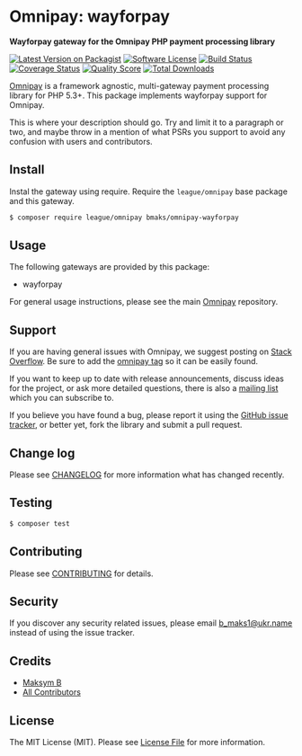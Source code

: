 # Omnipay: wayforpay

**Wayforpay gateway for the Omnipay PHP payment processing library**

[![Latest Version on Packagist](https://img.shields.io/packagist/v/:vendor/omnipay-wayforpay.svg?style=flat-square)](https://packagist.org/packages/:vendor/omnipay-wayforpay)
[![Software License](https://img.shields.io/badge/license-MIT-brightgreen.svg?style=flat-square)](LICENSE.md)
[![Build Status](https://img.shields.io/travis/:vendor/omnipay-wayforpay/master.svg?style=flat-square)](https://travis-ci.org/:vendor/omnipay-wayforpay)
[![Coverage Status](https://img.shields.io/scrutinizer/coverage/g/:vendor/omnipay-wayforpay.svg?style=flat-square)](https://scrutinizer-ci.com/g/:vendor/omnipay-wayforpay/code-structure)
[![Quality Score](https://img.shields.io/scrutinizer/g/:vendor/omnipay-wayforpay.svg?style=flat-square)](https://scrutinizer-ci.com/g/:vendor/omnipay-wayforpay)
[![Total Downloads](https://img.shields.io/packagist/dt/:vendor/omnipay-wayforpay.svg?style=flat-square)](https://packagist.org/packages/:vendor/omnipay-wayforpay)


[Omnipay](https://github.com/thephpleague/omnipay) is a framework agnostic, multi-gateway payment
processing library for PHP 5.3+. This package implements wayforpay support for Omnipay.

This is where your description should go. Try and limit it to a paragraph or two, and maybe throw in a mention of what
PSRs you support to avoid any confusion with users and contributors.

## Install

Instal the gateway using require. Require the `league/omnipay` base package and this gateway.

``` bash
$ composer require league/omnipay bmaks/omnipay-wayforpay
```

## Usage

The following gateways are provided by this package:

 * wayforpay

For general usage instructions, please see the main [Omnipay](https://github.com/thephpleague/omnipay) repository.

## Support

If you are having general issues with Omnipay, we suggest posting on
[Stack Overflow](http://stackoverflow.com/). Be sure to add the
[omnipay tag](http://stackoverflow.com/questions/tagged/omnipay) so it can be easily found.

If you want to keep up to date with release announcements, discuss ideas for the project,
or ask more detailed questions, there is also a [mailing list](https://groups.google.com/forum/#!forum/omnipay) which
you can subscribe to.

If you believe you have found a bug, please report it using the [GitHub issue tracker](https://github.com/bmaks/omnipay-wayforpay/issues),
or better yet, fork the library and submit a pull request.

## Change log

Please see [CHANGELOG](CHANGELOG.md) for more information what has changed recently.

## Testing

``` bash
$ composer test
```

## Contributing

Please see [CONTRIBUTING](CONTRIBUTING.md) for details.

## Security

If you discover any security related issues, please email b_maks1@ukr.name instead of using the issue tracker.

## Credits

- [Maksym B](https://github.com/bmaks1)
- [All Contributors](../../contributors)

## License

The MIT License (MIT). Please see [License File](LICENSE.md) for more information.

